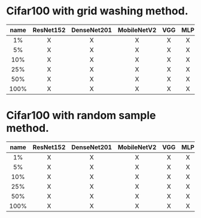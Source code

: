 

Cifar100 with grid washing method.
======================================

name | ResNet152 |  DenseNet201 |  MobileNetV2  |  VGG |    MLP    
 :-: | :-: | :-: | :-: |  :-: | :-:
 1% |  X | X  |  X  |  X  |  X |
 5% | X  | X  |  X  |  X  |  X |
 10% | X  | X  |  X  | X   | X  |
25% |  X |  X |  X  | X   | X  |
 50% | X  |  X |  X  |  X  |  X |
 100% |  X | X  |  X  |  X  |  X |






Cifar100 with random sample method.
======================================

name | ResNet152 |  DenseNet201 |  MobileNetV2  |  VGG |    MLP    
 :-: | :-: | :-: | :-: |  :-: | :-:
 1% |  X | X  |  X  |  X  |  X |
 5% | X  | X  |  X  |  X  |  X |
 10% | X  | X  |  X  | X   | X  |
25% |  X |  X |  X  | X   | X  |
 50% | X  |  X |  X  |  X  |  X |
 100% |  X | X  |  X  |  X  |  X |

